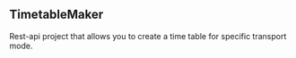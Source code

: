 ## TimetableMaker

Rest-api project that allows you to create a time table for specific transport mode. 
